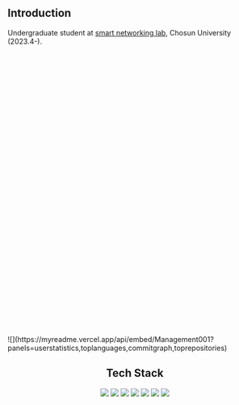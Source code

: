 ## Introduction
  Undergraduate student at [smart networking lab](https://sites.google.com/view/smart-networking), Chosun University (2023.4-).


<p align="center">
<div><img src="data:image/svg+xml,%3Csvg width='1' height='560' xmlns='http://www.w3.org/2000/svg'%3E%3C/svg%3E" /></div>
![](https://myreadme.vercel.app/api/embed/Management001?panels=userstatistics,toplanguages,commitgraph,toprepositories)
</div>
</p>


<h2 align="center"><b> Tech Stack </b></h3>
<p align="center">
  <img src="https://img.shields.io/badge/C++-00599C?style=flat-square&logo=c%2B%2B&logoColor=white">
  <img src="https://img.shields.io/badge/JAVA-007396?style=flat-square&logo=java&logoColor=white"> 
  <img src="https://img.shields.io/badge/Python-3776AB?style=flat-square&logo=python&logoColor=white">
  <img src="https://img.shields.io/badge/MySQL-4479A1?style=flat-square&logo=MySQL&logoColor=white"/>
  <img src="https://img.shields.io/badge/Oracle-F80000?style=flat-square&logo=oracle&logoColor=white">
  <img src="https://img.shields.io/badge/GitHub-181717?style=flat-square&logo=github&logoColor=white">
  <img src="https://img.shields.io/badge/Git-F05032?style=flat-square&logo=git&logoColor=white">
</p>
